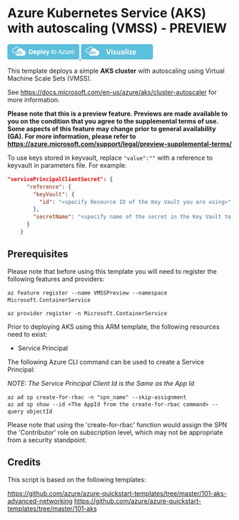 # Azure Kubernetes Service (AKS) with autoscaling (VMSS) - PREVIEW

<a href="https://portal.azure.com/#create/Microsoft.Template/uri/https%3A%2F%2Fraw.githubusercontent.com%2FAdamSharif-MSFT%2Fazure-quickstart-templates%2Fmaster%2F101-aks-vmss%2Fazuredeploy.json" target="_blank">
<img src="https://raw.githubusercontent.com/Azure/azure-quickstart-templates/master/1-CONTRIBUTION-GUIDE/images/deploytoazure.png"/>
</a>
<a href="http://armviz.io/#/?load=https%3A%2F%2Fraw.githubusercontent.com%2FAdamSharif-MSFT%2Fazure-quickstart-templates%2Fmaster%2F101-aks-vmss%2Fazuredeploy.json" target="_blank">
<img src="https://raw.githubusercontent.com/Azure/azure-quickstart-templates/master/1-CONTRIBUTION-GUIDE/images/visualizebutton.png"/>
</a>

This template deploys a simple **AKS cluster** with autoscaling using Virtual Machine Scale Sets (VMSS).

See https://docs.microsoft.com/en-us/azure/aks/cluster-autoscaler for more information.

**Please note that this is a preview feature. Previews are made available to you on the condition that you agree to the supplemental terms of use. Some aspects of this feature may change prior to general availability (GA). For more information, please refer to https://azure.microsoft.com/support/legal/preview-supplemental-terms/**

To use keys stored in keyvault, replace ```"value":""``` with a reference to keyvault in parameters file. For example:

```json
"servicePrincipalClientSecret": {
      "reference": {
        "keyVault": {
          "id": "<specify Resource ID of the Key Vault you are using>"
        },
        "secretName": "<specify name of the secret in the Key Vault to get the service principal password from>"
      }
    }
```

## Prerequisites

Please note that before using this template you will need to register the following features and providers:

```
az feature register --name VMSSPreview --namespace Microsoft.ContainerService
```

```
az provider register -n Microsoft.ContainerService
```

Prior to deploying AKS using this ARM template, the following resources need to exist:
- Service Principal

The following Azure CLI command can be used to create a Service Principal:

_NOTE:  The Service Principal Client Id is the Same as the App Id_

```shell
az ad sp create-for-rbac -n "spn_name" --skip-assignment
az ad sp show --id <The AppId from the create-for-rbac command> --query objectId
```

Please note that using the 'create-for-rbac' function would assign the SPN the 'Contributor' role on subscription level, which may not be appropriate from a security standpoint.

## Credits

This script is based on the following templates:

https://github.com/azure/azure-quickstart-templates/tree/master/101-aks-advanced-networking
https://github.com/azure/azure-quickstart-templates/tree/master/101-aks
